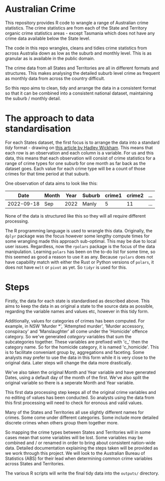 # Australian Crime

This repository provides R code to wrangle a range of Australian crime statistics. The crime statistics are from each of the State and Territory organic crime statistics areas - except Tasmania which does not have any crime data available below the State level.

The code in this repo wrangles, cleans and tidies crime statistics from across Australia down as low as the suburb and monthly level. This is as granular as is available in the public domain.

The crime data from all States and Territories are all in different formats and structures. This makes analysing the detailed suburb level crime as frequent as monthly data from across the country difficult.

So this repo aims to clean, tidy and arrange the data in a consistent format so that it can be combined into a consistent national dataset, maintaining the suburb / monthly detail.

# The approach to data standardisation

For each States dataset, the first focus is to arrange the data into a standard *tidy* format - drawing on [this article by Hadley Wickham](https://tidyr.tidyverse.org/articles/tidy-data.html). This means that each row is an observation and each column is a variable. For us and this data, this means that each observation will consist of crime statistics for a range of crime types for one suburb for one month as far back as the dataset goes. Each value for each crime type will be a count of those crimes for that time period at that suburb.

One observation of data aims to look like this:

| Date | Month | Year | Suburb | crime1 | crime2 | ... |
|---|---|---|---|---|---|---|
| 2022-09-18 | Sep | 2022 | Manly | 5 | 11 | ... |

None of the data is structured like this so they will all require different processing.

The R programming language is used to wrangle this data. Originally, the `dplyr` package was the focus however some lengthy compute times for some wrangling made this approach sub-optimal. This may be due to local user issues. Regardless, now the `rpolars` package is the focus of the data manipulation. Learning `polars` has been on the to-do list for some time, so this seemed as good a reason to use it as any. Because `rpolars` does not have capability match with either the Rust or Python versions of `polars`, it does not have `melt` or `pivot` as yet. So `tidyr` is used for this.

# Steps

Firstly, the data for each state is standardised as described above. This aims to keep the data in as original a state to the source data as possible, regarding the variable names and values etc, however in this tidy form. 

Additionally, values for categories of crimes has been computed. For example, in NSW 'Murder *', 'Attempted murder', 'Murder accessory, conspiracy' and 'Manslaughter' all come under the 'Homicide' offence category. So we've generated *category* variables that sum the subcategories together. These variables are prefixed with 'c_' then the category name. So for the homicide category, it is named 'c_homicide'. This is to facilitate conveniant group by, aggregations and faceting. Some analysts may prefer to use the data in this form while it is very close to the original data. Later steps will change the data more drastically.

We've also taken the original Month and Year variable and have generated Dates, using a default day of the month of the first. We've also split the original variable so there is a seperate Month and Year variable.

This first data processing step keeps all of the original crime variables and no editing of values has been conducted. So analysts using the data from this first processing will need to check for eronous and valid values.

Many of the States and Territories all use slightly different names for crimes. Some come under different categories. Some include more detailed discrete crimes when others group them together more.

So mapping the crime types between States and Territories will in some cases mean that some variables will be lost. Some variables may be combined and / or renamed in order to bring about consistent nation-wide data. Detailed documentation explaining the steps taken will be provided as we work through this project. We will look to the Australian Bureau of Statistics (ABS) for their lead when determining common crime variables across States and Territories.

The various R scripts will write the final tidy data into the `outputs/` directory.